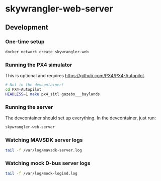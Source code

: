 skywrangler-web-server
======================


Development
-----------

### One-time setup

```bash
docker network create skywrangler-web
```

### Running the PX4 simulator

This is optional and requires <https://github.com/PX4/PX4-Autopilot>.

```bash
# Not in the devcontainer!
cd PX4-Autopilot
HEADLESS=1 make px4_sitl gazebo___baylands
```

### Running the server

The devcontainer should set up everything. In the devcontainer, just run:

```bash
skywrangler-web-server
```

### Watching MAVSDK server logs

```bash
tail -f /var/log/mavsdk-server.log
```

### Watching mock D-bus server logs

```bash
tail -f /var/log/mock-logind.log
```
